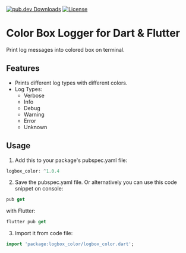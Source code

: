 [![pub.dev Downloads](https://img.shields.io/pub/v/logbox_color)](https://pub.dev/packages/logbox_color)
[![License](https://img.shields.io/github/license/berkbb/logbox_color?color=important)](https://pub.dev/packages/logbox_color)


# Color Box Logger for Dart & Flutter

Print log messages into colored box on terminal. 

## Features

* Prints different log types with different colors.
* Log Types:
    * Verbose
    * Info
    * Debug
    * Warning
    * Error
    * Unknown


## Usage
 
1. Add this to your package's pubspec.yaml file:

```dart
logbox_color: ^1.0.4
```

2. Save the pubspec.yaml file. Or alternatively you can use this code snippet on console:

```dart
pub get
```

with Flutter:

```dart
flutter pub get
```

3. Import it from code file:

```dart
import 'package:logbox_color/logbox_color.dart';
```




